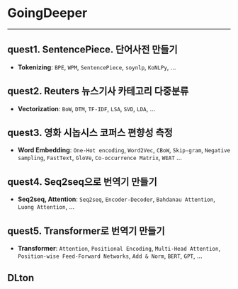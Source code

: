 # GoingDeeper
---
## quest1. SentencePiece. 단어사전 만들기
  - **Tokenizing**: `BPE`, `WPM`, `SentencePiece`, `soynlp`, `KoNLPy`, ...
    
## quest2. Reuters 뉴스기사 카테고리 다중분류
  - **Vectorization**: `BoW`, `DTM`, `TF-IDF`, `LSA`, `SVD`, `LDA`, ...
    
## quest3. 영화 시놉시스 코퍼스 편향성 측정
  - **Word Embedding**: `One-Hot encoding`, `Word2Vec`, `CBoW`, `Skip-gram`, `Negative sampling`, `FastText`, `GloVe`, `Co-occurrence Matrix`, `WEAT` ...
    
## quest4. Seq2seq으로 번역기 만들기
  - **Seq2seq, Attention**: `Seq2seq`, `Encoder-Decoder`, `Bahdanau Attention`, `Luong Attention`, ...
    
## quest5. Transformer로 번역기 만들기
  - **Transformer**: `Attention`, `Positional Encoding`, `Multi-Head Attention`, `Position-wise Feed-Forward Networks`, `Add & Norm`, `BERT`, `GPT`, ...
    
  
## DLton
